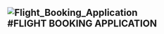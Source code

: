![Flight_Booking_Application](https://github.com/Yasith8/flight-ticket-booking-application/assets/90121062/9ece8417-62c3-4980-aa97-ba3551fb001e)
<br/>
#FLIGHT BOOKING APPLICATION
---
